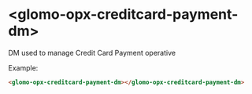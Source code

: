 # &lt;glomo-opx-creditcard-payment-dm&gt;

DM used to manage Credit Card Payment operative

Example:
```html
<glomo-opx-creditcard-payment-dm></glomo-opx-creditcard-payment-dm>
```
